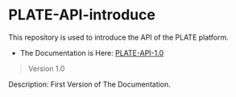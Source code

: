 # PLATE-API-introduce
This repository is used to introduce the API of the PLATE platform.

* The Documentation is Here: [PLATE-API-1.0](https://github.com/endinferno/PLATE-API-introduce/blob/master/PLATE-API.md)

> Version 1.0

Description: First Version of The Documentation.

